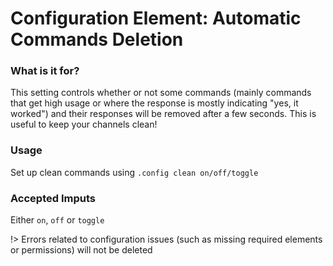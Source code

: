 # Configuration Element: Automatic Commands Deletion 

### What is it for?
This setting controls whether or not some commands (mainly commands that get high usage or where the response is mostly indicating "yes, it worked") and their responses will be removed after a few seconds. This is useful to keep your channels clean!
   
### Usage
Set up clean commands using `.config clean on/off/toggle`

### Accepted Imputs
Either `on`, `off` or `toggle`

!> Errors related to configuration issues (such as missing required elements or permissions) will not be deleted
